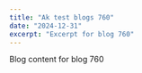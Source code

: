 ```yaml
---
title: "Ak test blogs 760"
date: "2024-12-31"
excerpt: "Excerpt for blog 760"
---
```


Blog content for blog 760